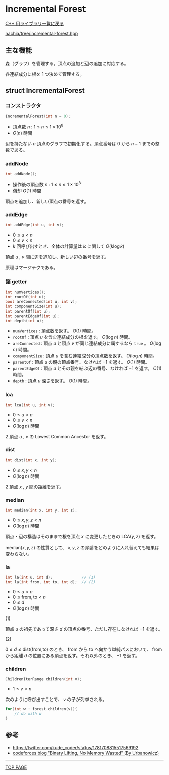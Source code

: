 # Incremental Forest

[C++ 用ライブラリ一覧に戻る](../index.md)

[nachia/tree/incremental-forest.hpp](https://github.com/NachiaVivias/cp-library/blob/main/Cpp/Include/nachia/tree/incremental-forest.hpp)

## 主な機能

森（グラフ）を管理する。頂点の追加と辺の追加に対応する。

各連結成分に根を $1$ つ決めて管理する。

## struct IncrementalForest

### コンストラクタ

```c++
IncrementalForest(int n = 0);
```

- 頂点数 $n$ : $1 \leq n \leq 1\times 10^8$
- $O(n)$ 時間

辺を持たない $n$ 頂点のグラフで初期化する。頂点番号は $0$ から $n-1$ までの整数である。

### addNode

```c++
int addNode();
```

- 操作後の頂点数 $n$ : $1 \leq n \leq 1\times 10^8$
- 償却 $O(1)$ 時間

頂点を追加し、新しい頂点の番号を返す。

### addEdge

```c++
int addEdge(int u, int v);
```

- $0\leq u \lt n$
- $0\leq v \lt n$
- $k$ 回呼び出すとき、全体の計算量は $k$ に関して $O(k\log k)$

頂点 $u$ , $v$ 間に辺を追加し、新しい辺の番号を返す。

原理はマージテクである。

### 諸 getter

```c++
int numVertices();
int rootOf(int u);
bool areConnected(int u, int v);
int componentSize(int u);
int parentOf(int u);
int parentEdgeOf(int u);
int depth(int u);
```

* `numVertices` : 頂点数を返す。 $O(1)$ 時間。
* `rootOf` : 頂点 $u$ を含む連結成分の根を返す。 $O(\log n)$ 時間。
* `areConnected` : 頂点 $u$ と頂点 $v$ が同じ連結成分に属するなら `true` 。 $O(\log n)$ 時間。
* `componentSize` : 頂点 $u$ を含む連結成分の頂点数を返す。 $O(\log n)$ 時間。
* `parentOf` : 頂点 $u$ の親の頂点番号、なければ $-1$ を返す。 $O(1)$ 時間。
* `parentEdgeOf` : 頂点 $u$ とその親を結ぶ辺の番号、なければ $-1$ を返す。 $O(1)$ 時間。
* `depth` : 頂点 $u$ 深さを返す。 $O(1)$ 時間。

### lca

```c++
int lca(int u, int v);
```

- $0 \leq u \lt n$
- $0 \leq v \lt n$
- $O(\log n)$ 時間

$2$ 頂点 $u$ , $v$ の Lowest Common Ancestor を返す。

### dist

```c++
int dist(int x, int y);
```

- $0 \leq x, y \lt n$
- $O(\log n)$ 時間

$2$ 頂点 $x$ , $y$ 間の距離を返す。

### median

```c++
int median(int x, int y, int z);
```

- $0 \leq x,y,z \lt n$
- $O(\log n)$ 時間

頂点・辺の構造はそのままで根を頂点 $x$ に変更したときの $\text{LCA}(y,z)$ を返す。

$\text{median}(x,y,z)$ の性質として、 $x,y,z$ の順番をどのように入れ替えても結果は変わらない。

### la

```c++
int la(int u, int d);             // (1)
int la(int from, int to, int d);  // (2)
```

- $0 \leq u \lt n$
- $0 \leq \text{from},\text{to} \lt n$
- $0 \leq d$
- $O(\log n)$ 時間

(1)

頂点 $u$ の祖先であって深さ $d$ の頂点の番号、ただし存在しなければ $-1$ を返す。

(2)

$0 \leq d \leq \text{dist(from,to)}$ のとき、 $\text{from}$ から $\text{to}$ へ向かう単純パスにおいて、 $\text{from}$ から距離 $d$ の位置にある頂点を返す。それ以外のとき、 $-1$ を返す。

### children

```c++
ChildrenIterRange children(int v);
```

- $1 \leq v \lt n$

次のように呼び出すことで、 $v$ の子が列挙される。

```c++
for(int w : forest.children(v)){
    // do with w
}
```

## 参考

* https://twitter.com/kude_coder/status/1781708815517569192
* [codeforces blog "Binary Lifting, No Memory Wasted" (By Urbanowicz)](https://codeforces.com/blog/entry/74847)

---

[TOP PAGE](https://nachiavivias.github.io/cp-library/)


<script type="text/x-mathjax-config">MathJax.Hub.Config({tex2jax:{inlineMath:[['\$','\$']],processEscapes:true},CommonHTML: {matchFontHeight:false}});</script>
<script type="text/javascript" async src="https://cdnjs.cloudflare.com/ajax/libs/mathjax/2.7.1/MathJax.js?config=TeX-MML-AM_CHTML"></script>
